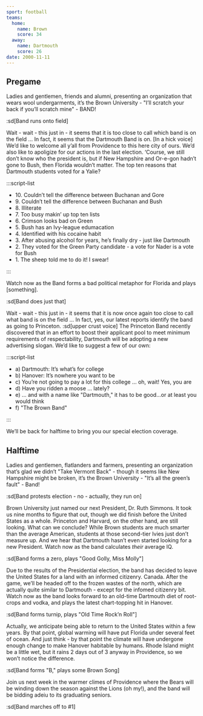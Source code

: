 ```yaml
---
sport: football
teams:
  home:
    name: Brown
    score: 34
  away:
    name: Dartmouth
    score: 26
date: 2000-11-11
---
```


## Pregame

Ladies and gentlemen, friends and alumni, presenting an organization that wears wool undergarments, it’s the Brown University - "I’ll scratch your back if you’ll scratch mine" - BAND!

:sd[Band runs onto field]

Wait - wait - this just in - it seems that it is too close to call which band is on the field ... In fact, it seems that the Dartmouth Band is on. [In a hick voice] We’d like to welcome all y’all from Providence to this here city of ours. We’d also like to apoligize for our actions in the last election. ‘Course, we still don’t know who the president is, but if New Hampshire and Or-e-gon hadn’t gone to Bush, then Florida wouldn’t matter. The top ten reasons that Dartmouth students voted for a Yalie?

:::script-list

- 10\. Couldn’t tell the difference between Buchanan and Gore
- 9\. Couldn’t tell the difference between Buchanan and Bush
- 8\. Illiterate
- 7\. Too busy makin’ up top ten lists
- 6\. Crimson looks bad on Green
- 5\. Bush has an Ivy-league edumacation
- 4\. Identified with his cocaine habit
- 3\. After abusing alcohol for years, he’s finally dry - just like Dartmouth
- 2\. They voted for the Green Party candidate - a vote for Nader is a vote for Bush
- 1\. The sheep told me to do it! I swear!

:::

Watch now as the Band forms a bad political metaphor for Florida and plays [something].

:sd[Band does just that]

Wait - wait - this just in - it seems that it is now once again too close to call what band is on the field ... In fact, yes, our latest reports identify the band as going to Princeton. :sd[upper crust voice] The Princeton Band recently discovered that in an effort to boost their applicant pool to meet minimum requirements of respectability, Dartmouth will be adopting a new advertising slogan. We’d like to suggest a few of our own:

:::script-list

- a) Dartmouth: It’s what’s for college
- b) Hanover: It’s nowhere you want to be
- c) You’re not going to pay a lot for this college ... oh, wait! Yes, you are
- d) Have you ridden a moose ... lately?
- e) ... and with a name like "Dartmouth," it has to be good...or at least you would think
- f) "The Brown Band"

:::

We’ll be back for halftime to bring you our special election coverage.

## Halftime

Ladies and gentlemen, flatlanders and farmers, presenting an organization that’s glad we didn’t "Take Vermont Back" - though it seems like New Hampshire might be broken, it’s the Brown University - "It’s all the green’s fault" - Band!

:sd[Band protests election - no - actually, they run on]

Brown University just named our next President, Dr. Ruth Simmons. It took us nine months to figure that out, though we did finish before the United States as a whole. Princeton and Harvard, on the other hand, are still looking. What can we conclude? While Brown students are much smarter than the average American, students at those second-tier Ivies just don’t measure up. And we hear that Dartmouth hasn’t even started looking for a new President. Watch now as the band calculates _their_ average IQ.

:sd[Band forms a zero, plays "Good Golly, Miss Molly"]

Due to the results of the Presidential election, the band has decided to leave the United States for a land with an informed citizenry. Canada. After the game, we’ll be headed off to the frozen wastes of the north, which are actually quite similar to Dartmouth - except for the infomed citizenry bit. Watch now as the band looks forward to an old-time Dartmouth diet of root-crops and vodka, and plays the latest chart-topping hit in Hanover.

:sd[Band forms turnip, plays "Old Time Rock’n Roll"]

Actually, we anticipate being able to return to the United States within a few years. By that point, global warming will have put Florida under several feet of ocean. And just think - by that point the climate will have undergone enough change to make Hanover habitable by humans. Rhode Island might be a little wet, but it rains 2 days out of 3 anyway in Providence, so we won’t notice the difference.

:sd[Band forms "B," plays some Brown Song]

Join us next week in the warmer climes of Providence where the Bears will be winding down the season against the Lions (oh my!), and the band will be bidding adeiu to its graduating seniors.

:sd[Band marches off to #1]
